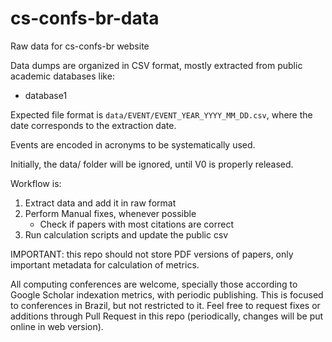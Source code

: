 # cs-confs-br-data
Raw data for cs-confs-br website

Data dumps are organized in CSV format, mostly extracted from public academic databases like:

- database1

Expected file format is `data/EVENT/EVENT_YEAR_YYYY_MM_DD.csv`, where the date corresponds to the extraction date.

Events are encoded in acronyms to be systematically used.

Initially, the data/ folder will be ignored, until V0 is properly released.

Workflow is:

1. Extract data and add it in raw format
2. Perform Manual fixes, whenever possible
   - Check if papers with most citations are correct
3. Run calculation scripts and update the public csv

IMPORTANT: this repo should not store PDF versions of papers, only important metadata for calculation of metrics.

All computing conferences are welcome, specially those according to Google Scholar indexation metrics, with periodic publishing. This is focused to conferences in Brazil, but not restricted to it.
Feel free to request fixes or additions through Pull Request in this repo (periodically, changes will be put online in web version).



